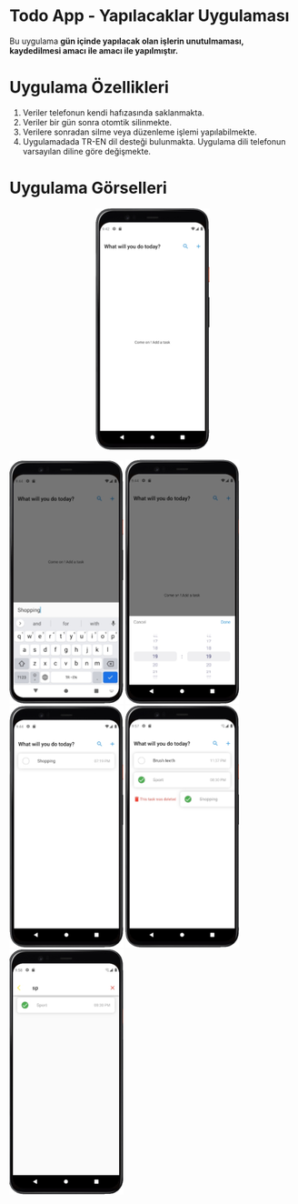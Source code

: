 # Todo App - Yapılacaklar Uygulaması

Bu uygulama **gün içinde yapılacak olan işlerin unutulmaması, kaydedilmesi amacı ile amacı ile yapılmıştır.** 

# Uygulama Özellikleri
1. Veriler telefonun kendi hafızasında saklanmakta.
2. Veriler bir gün sonra otomtik silinmekte.
3. Verilere sonradan silme veya düzenleme işlemi yapılabilmekte.
4. Uygulamadada TR-EN dil desteği bulunmakta. Uygulama dili telefonun varsayılan diline göre değişmekte.

# Uygulama Görselleri
<p align="center">
 <img src="https://github.com/furkanayyildiz55/Todo_App/blob/master/images/1.jpg" width="200">
</p>

<img src="https://github.com/furkanayyildiz55/Todo_App/blob/master/images/2.jpg" width="200">
<img src="https://github.com/furkanayyildiz55/Todo_App/blob/master/images/3.jpg" width="200">
<img src="https://github.com/furkanayyildiz55/Todo_App/blob/master/images/4.jpg" width="200">
<img src="https://github.com/furkanayyildiz55/Todo_App/blob/master/images/5.jpg" width="200">
<img src="https://github.com/furkanayyildiz55/Todo_App/blob/master/images/6.jpg" width="200">

